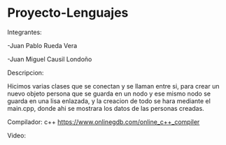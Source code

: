 # Proyecto-Lenguajes

Integrantes:

-Juan Pablo Rueda Vera

-Juan Miguel Causil Londoño

Descripcion:

Hicimos varias clases que se conectan y se llaman entre si, para crear un nuevo objeto persona que se guarda en un nodo y ese mismo nodo se guarda en una lisa enlazada, y la creacion de todo se hara mediante el main.cpp, donde ahi se mostrara los datos de las personas creadas. 

Compilador:
c++
https://www.onlinegdb.com/online_c++_compiler

Video:
